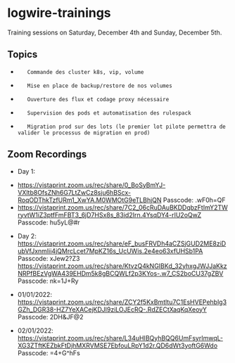# logwire-trainings
Training sessions  on Saturday, December 4th and Sunday, December 5th.


## Topics

-        Commande des cluster k8s, vip, volume
-        Mise en place de backup/restore de nos volumes
-        Ouverture des flux et codage proxy nécessaire  
-        Supervision des pods et automatisation des rulespack
-        Migration prod sur des lots (le premier lot pilote permettra de valider le processus de migration en prod)

## Zoom Recordings


* Day 1: 

- https://vistaprint.zoom.us/rec/share/0_BoSyBmYJ-VXltb8OfsZNh6G7LtZwCz8sju6hBScx-RoqODThkTzfURm1_XwYA.M0WMOtG9eTLBhjQN Passcode: .wF0h=QF 
- https://vistaprint.zoom.us/rec/share/7C2_06cRuDAuBKDDqbzFtImY2TWryvtW1iZ3ptfFmFBT3_6jD7HSx8s_83id2Irn.4YsqDY4-rIU2oQwZ Passcode: hu5yL@#r 


* Day 2:
https://vistaprint.zoom.us/rec/share/eF_busFRVDh4aCZSjGUD2ME8ziDubVfJxnmIii4jQMrcLcet7MpKZ16s_UcUWis.2e4eo63xfUHSb1PA Passcode: xJew2?Z3 
https://vistaprint.zoom.us/rec/share/KtvzQ4kNGIBKd_32yhxgJWJJaKkzNRPfBEzVgWA439EHDm5k8gBCQWLf2p3KYos-.w7_CS2boCU37gZBV Passcode: nk=1J+Ry 


* 01/01/2022:
https://vistaprint.zoom.us/rec/share/ZCY2f5KxBmtltu7C1EsHVEPehblg3GZh_DGR38-HZ7YeXACejKDJl9ziLOJEcRQ-.RdZECtXaqKqXeoyY Passcode: 2DH&JF@2 

* 02/01/2022:
https://vistaprint.zoom.us/rec/share/L34uHIBQyhBQQ6UmFsyrImwqL-XG3ZTftKEZbkFtDjhMXRVMSE7EbfouLRpY1d2r.QD6dWt3yoftG6Wdo Passcode: =4+G^hFs 
